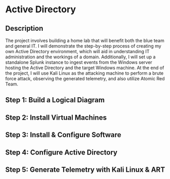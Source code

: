 # Active Directory

<h2>Description</h2>
The project involves building a home lab that will benefit both the blue team and general IT. I will demonstrate the step-by-step process of creating my own Active Directory environment, which will aid in understanding IT administration and the workings of a domain. Additionally, I will set up a standalone Splunk instance to ingest events from the Windows server hosting the Active Directory and the target Windows machine. At the end of the project, I will use Kali Linux as the attacking machine to perform a brute force attack, observing the generated telemetry, and also utilize Atomic Red Team.
<br />

<h2>Step 1: Build a Logical Diagram </h2>

<h2>Step 2: Install Virtual Machines </h2>

<h2>Step 3: Install & Configure Software </h2>

<h2>Step 4: Configure Active Directory </h2>

<h2>Step 5: Generate Telemetry with Kali Linux & ART </h2>
